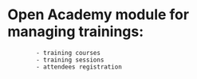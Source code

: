 Open Academy module for managing trainings:
================================
            - training courses
            - training sessions
            - attendees registration
